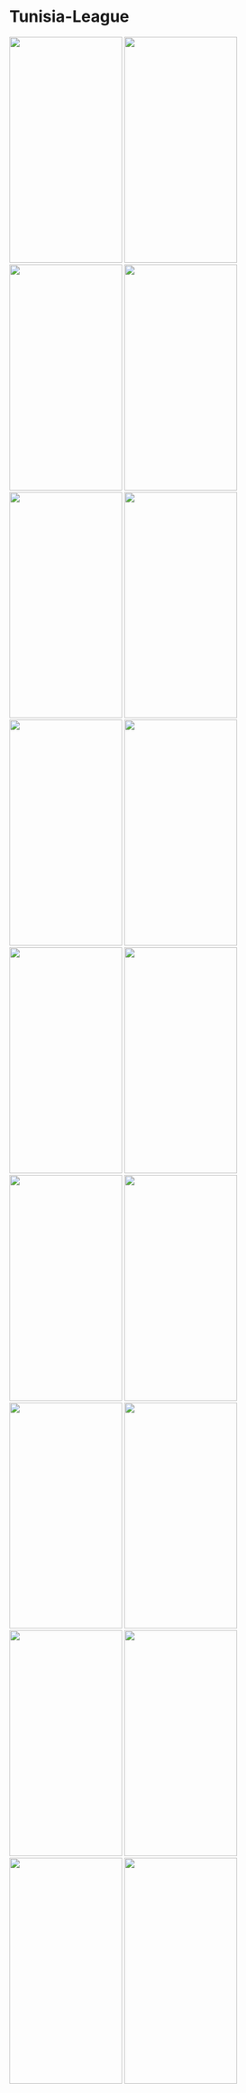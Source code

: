 # Tunisia-League

<img src="https://github.com/fakhreddineghalleb/Tunisia-League/assets/56115673/54451385-f5d8-47c4-8077-67bd2a1c0fb4" width="200" height="400">   <img src="https://github.com/fakhreddineghalleb/Tunisia-League/assets/56115673/6c03f333-bccf-42ee-b7e6-850c7be35104" width="200" height="400">   <img src="https://github.com/fakhreddineghalleb/Tunisia-League/assets/56115673/43c518d0-d9d0-4d5d-9fcc-fdc8d8621a45" width="200" height="400">   <img src="https://github.com/fakhreddineghalleb/Tunisia-League/assets/56115673/918d3c62-3d91-4c30-8aa4-936e82a02b2e" width="200" height="400">   <img src="https://github.com/fakhreddineghalleb/Tunisia-League/assets/56115673/ba33b545-735e-4318-b630-f5010b776d86" width="200" height="400">   <img src="https://github.com/fakhreddineghalleb/Tunisia-League/assets/56115673/e59f6c63-1ea8-44bf-b48d-181bdba0369f" width="200" height="400">   <img src="https://github.com/fakhreddineghalleb/Tunisia-League/assets/56115673/0fdceed7-5039-409b-8053-5aeef83150d6" width="200" height="400">   <img src="https://github.com/fakhreddineghalleb/Tunisia-League/assets/56115673/c74b67ef-2ab2-4e7a-a84a-230ee95dacf8" width="200" height="400">   <img src="https://github.com/fakhreddineghalleb/Tunisia-League/assets/56115673/0a0c9b1d-5c35-4d11-84aa-a90f5fe8bab6" width="200" height="400">   <img src="https://github.com/fakhreddineghalleb/Tunisia-League/assets/56115673/651b6b06-9516-443d-abc0-c2c62b83f4fe" width="200" height="400">   <img src="https://github.com/fakhreddineghalleb/Tunisia-League/assets/56115673/de90b49b-9cb3-4378-95e4-b88b2b33ff95" width="200" height="400">   <img src="https://github.com/fakhreddineghalleb/Tunisia-League/assets/56115673/6c7772f9-eeec-41a3-8424-5f022b2fe136" width="200" height="400">   <img src="https://github.com/fakhreddineghalleb/Tunisia-League/assets/56115673/05146910-17ae-4ca3-824b-64ef0e1fcf7e" width="200" height="400">   <img src="https://github.com/fakhreddineghalleb/Tunisia-League/assets/56115673/70723a08-d128-4887-aea8-021d0d796dc3" width="200" height="400">   <img src="https://github.com/fakhreddineghalleb/Tunisia-League/assets/56115673/88082650-138a-454a-b3f9-b86c5a340ff8" width="200" height="400">   <img src="https://github.com/fakhreddineghalleb/Tunisia-League/assets/56115673/9c250419-3a4d-473d-9ed8-abcb240ee024" width="200" height="400">   <img src="https://github.com/fakhreddineghalleb/Tunisia-League/assets/56115673/25149401-fa1c-4441-b6c9-2f5a231295ff" width="200" height="400">   <img src="https://github.com/fakhreddineghalleb/Tunisia-League/assets/56115673/ec6761fb-ac5c-4f99-8006-75dade976060" width="200" height="400">  
